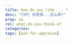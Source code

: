 ```yaml
---
title: how do you like ... ?
desc: "[SP] 你觉得...怎么样?"
prop: sp
rel: what-do-you-think-of
categories:
tags: [ask-for-appraise]
---
```

